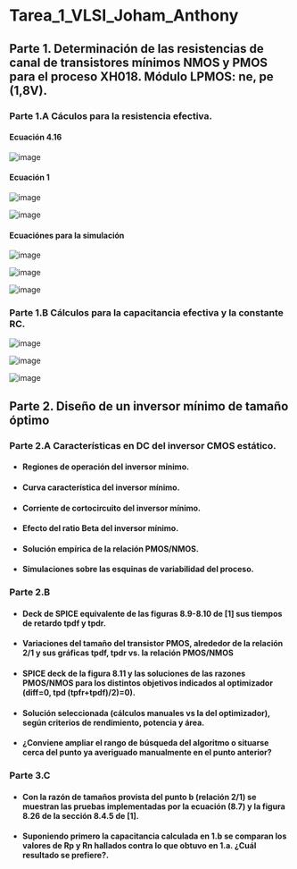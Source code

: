 # Tarea_1_VLSI_Joham_Anthony
## Parte 1. Determinación de las resistencias de canal de transistores mínimos NMOS y PMOS para el proceso XH018. Módulo LPMOS: ne, pe (1,8V).

### Parte 1.A Cáculos para la resistencia efectiva. 

#### Ecuación 4.16
![image](https://github.com/JohamGab00/Tarea_1_VLSI_Joham_Anthony/assets/110200214/9a7f023c-7579-4c5d-b403-5b124517a00d)

#### Ecuación 1

![image](https://github.com/JohamGab00/Tarea_1_VLSI_Joham_Anthony/assets/110200214/6c57f06a-29bc-4aab-9ae3-d6ad22dd8890)


![image](https://github.com/JohamGab00/Tarea_1_VLSI_Joham_Anthony/assets/110200214/4c138bbb-b5a9-49fd-b1d4-98b50173bfac)

#### Ecuaciónes para la simulación

![image](https://github.com/JohamGab00/Tarea_1_VLSI_Joham_Anthony/assets/110200214/d002c78e-d581-4fa0-a147-b9b51f11fab6)

![image](https://github.com/JohamGab00/Tarea_1_VLSI_Joham_Anthony/assets/110200214/0b5fe5ba-4eb9-422c-9b0a-8d404ddd7e22)




![image](https://github.com/JohamGab00/Tarea_1_VLSI_Joham_Anthony/assets/110200214/49ea0e81-021b-48b3-8d0d-9b6b96949d9f)

### Parte 1.B Cálculos para la capacitancia efectiva y la constante RC.
![image](https://github.com/JohamGab00/Tarea_1_VLSI_Joham_Anthony/assets/110200214/2793611d-4422-4ef3-8c96-860b24d27011)


![image](https://github.com/JohamGab00/Tarea_1_VLSI_Joham_Anthony/assets/110200214/16885c82-3e9d-46c3-a85d-a5e274a635dc)

![image](https://github.com/JohamGab00/Tarea_1_VLSI_Joham_Anthony/assets/110200214/5bc9d310-8657-4d3f-8923-983c19a391d4)


## Parte 2. Diseño de un inversor mínimo de tamaño óptimo


### Parte 2.A Características en DC del inversor CMOS estático. 

 - #### Regiones de operación del inversor mínimo. 

 - #### Curva característica del inversor  mínimo. 

- #### Corriente de cortocircuito del inversor mínimo. 

- #### Efecto del ratio Beta del inversor mínimo. 

- #### Solución empírica de la relación PMOS/NMOS.

- #### Simulaciones sobre las esquinas de variabilidad del proceso.  



### Parte 2.B

- #### Deck de SPICE equivalente  de las figuras 8.9-8.10 de [1] sus tiempos de retardo tpdf y tpdr.

- #### Variaciones del  tamaño  del  transistor  PMOS, alrededor  de  la  relación  2/1 y sus  gráficas  tpdf,  tpdr  vs.  la  relación PMOS/NMOS

- #### SPICE deck de la figura 8.11 y  las soluciones de las razones  PMOS/NMOS  para  los  distintos  objetivos  indicados  al  optimizador  (diff=0,  tpd (tpfr+tpdf)/2)=0).

- #### Solución seleccionada (cálculos manuales vs la del  optimizador),  según  criterios de rendimiento, potencia y área. 

- #### ¿Conviene  ampliar  el  rango  de  búsqueda  del  algoritmo  o  situarse  cerca  del punto ya averiguado manualmente en el punto anterior?

### Parte 3.C

- #### Con la razón de tamaños provista del punto b (relación  2/1) se muestran las pruebas implementadas  por  la  ecuación  (8.7)  y  la  figura  8.26  de  la  sección  8.4.5  de  [1].  


- ####  Suponiendo primero  la  capacitancia calculada en 1.b se comparan los valores de Rp y Rn hallados contra lo que  obtuvo en 1.a. ¿Cuál resultado se prefiere?.
